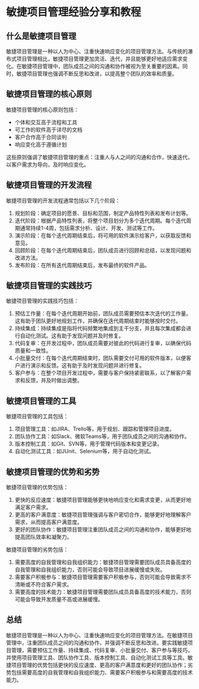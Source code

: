 # 敏捷项目管理经验分享和教程

## 什么是敏捷项目管理

敏捷项目管理是一种以人为中心、注重快速响应变化的项目管理方法。与传统的瀑布式项目管理相比，敏捷项目管理更加灵活、迭代，并且能够更好地适应需求变化。在敏捷项目管理中，团队成员之间的沟通和协作被视为至关重要的因素。同时，敏捷项目管理也强调不断反思和改进，以提高整个团队的效率和质量。

## 敏捷项目管理的核心原则

敏捷项目管理的核心原则包括：

- 个体和交互高于流程和工具
- 可工作的软件高于详尽的文档
- 客户合作高于合同谈判
- 响应变化高于遵循计划

这些原则强调了敏捷项目管理的重点：注重人与人之间的沟通和合作，快速迭代，以客户需求为导向，及时响应变化。

## 敏捷项目管理的开发流程

敏捷项目管理的开发流程通常包括以下几个阶段：

1. 规划阶段：确定项目的愿景、目标和范围，制定产品特性列表和发布计划等。
2. 迭代阶段：根据产品特性列表，将整个项目划分为多个迭代周期。每个迭代周期通常持续1-4周，包括需求分析、设计、开发、测试等工作。
3. 演示阶段：在每个迭代周期结束后，将可用的软件演示给客户，以获取反馈和意见。
4. 回顾阶段：在每个迭代周期结束后，团队成员进行回顾和总结，以发现问题和改进方法。
5. 发布阶段：在所有迭代周期结束后，发布最终的软件产品。

## 敏捷项目管理的实践技巧

敏捷项目管理的实践技巧包括：

1. 预估工作量：在每个迭代周期开始前，团队成员需要预估本次迭代的工作量。这有助于团队更好地规划工作，并确保在迭代周期结束时能够按时交付。
2. 持续集成：持续集成是指将代码频繁地集成到主干分支，并且每次集成都会进行自动化测试。这有助于发现问题并及时修复。
3. 代码复审：在开发过程中，团队成员需要对彼此的代码进行复审，以确保代码质量和一致性。
4. 小批量交付：在每个迭代周期结束时，团队需要交付可用的软件版本，以便客户进行演示和反馈。这有助于及时发现问题并进行修复。
5. 客户参与：在整个项目开发过程中，需要与客户保持紧密联系，以了解客户需求和反馈，并及时做出调整。

## 敏捷项目管理的工具

敏捷项目管理的工具包括：

1. 项目管理工具：如JIRA、Trello等，用于规划、跟踪和管理项目进度。
2. 团队协作工具：如Slack、微软Teams等，用于团队成员之间的沟通和协作。
3. 版本控制工具：如Git、SVN等，用于管理代码版本和变更记录。
4. 自动化测试工具：如JUnit、Selenium等，用于自动化测试。

## 敏捷项目管理的优势和劣势

敏捷项目管理的优势包括：

1. 更快的反应速度：敏捷项目管理能够更快地响应变化和需求变更，从而更好地满足客户需求。
2. 更高的客户满意度：敏捷项目管理强调与客户密切合作，能够更好地理解客户需求，从而提高客户满意度。
3. 更好的团队协作：敏捷项目管理注重团队成员之间的沟通和协作，能够更好地提高团队效率和凝聚力。

敏捷项目管理的劣势包括：

1. 需要高度的自我管理和自我组织能力：敏捷项目管理需要团队成员具备高度的自我管理和自我组织能力，否则可能会导致项目进展缓慢或失败。
2. 需要客户积极参与：敏捷项目管理需要客户积极参与，否则可能会导致需求不清晰或不符合客户需求。
3. 需要高度的技术能力：敏捷项目管理需要团队成员具备高度的技术能力，否则可能会导致开发质量不高或进展缓慢。

## 总结

敏捷项目管理是一种以人为中心、注重快速响应变化的项目管理方法。在敏捷项目管理中，注重团队成员之间的沟通和协作，并强调不断反思和改进。要实践敏捷项目管理，需要预估工作量、持续集成、代码复审、小批量交付、客户参与等技巧，并使用项目管理工具、团队协作工具、版本控制工具、自动化测试工具等工具。敏捷项目管理的优势包括更快的反应速度、更高的客户满意度和更好的团队协作；劣势包括需要高度的自我管理和自我组织能力、需要客户积极参与和需要高度的技术能力。